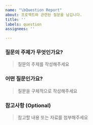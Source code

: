 ```yaml
---
name: "\bQuestion Report"
about: 프로젝트와 관련된 질문을 남깁니다.
title: ''
labels: question
assignees: ''

---
```


### 질문의 주제가 무엇인가요?
> 질문의 주제를 작성해주세요

### 어떤 질문인가요?
> 질문을 구체적으로 작성해주세요

### 참고사항 (Optional)
> 참고할 내용 또는 자료를 첨부해주세요
